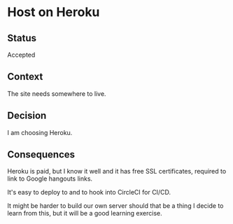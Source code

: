# Host on Heroku

## Status

Accepted

## Context

The site needs somewhere to live.

## Decision

I am choosing Heroku.

## Consequences

Heroku is paid, but I know it well and it has free SSL certificates, required to link to Google hangouts links.

It's easy to deploy to and to hook into CircleCI for CI/CD.

It might be harder to build our own server should that be a thing I decide to learn from this, but it will be a good learning exercise.
